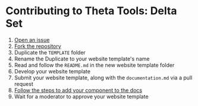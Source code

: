 # Contributing to Theta Tools: Delta Set

1. [Open an issue](https://github.com/theta-tools/delta-set/issues/new/choose)
2. [Fork the repository](https://github.com/theta-tools/delta-set/fork)
3. Duplicate the `TEMPLATE` folder
4. Rename the Duplicate to your website template's name
5. Read and follow the `README.md` in the new website template folder
6. Develop your website template
7. Submit your website template, along with the `documentation.md` via a pull request
8. [Follow the steps to add your component to the docs](https://theta-tools.github.io/main#contributing)
9. Wait for a moderator to approve your website template 